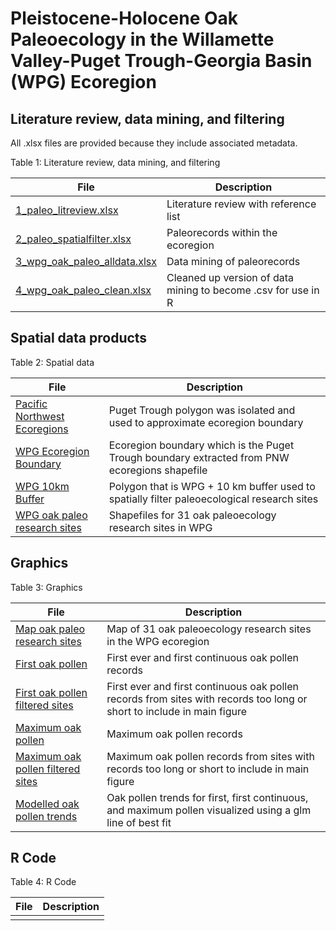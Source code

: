 # Pleistocene-Holocene Oak Paleoecology in the Willamette Valley-Puget Trough-Georgia Basin (WPG) Ecoregion

## Literature review, data mining, and filtering

All .xlsx files are provided because they include associated metadata. 

Table 1: Literature review, data mining, and filtering

| File | Description |
|---|---|
| [1_paleo_litreview.xlsx](https://github.com/larissaissabron/WPG_paleo_oaks/blob/main/1_paleo_litreview.xlsx) | Literature review with reference list |
| [2_paleo_spatialfilter.xlsx](https://github.com/larissaissabron/WPG_paleo_oaks/blob/main/2_paleo_spatialfilter.xlsx) | Paleorecords within the ecoregion |
| [3_wpg_oak_paleo_alldata.xlsx](https://github.com/larissaissabron/WPG_paleo_oaks/blob/main/3_wpg_oak_paleo_alldata.xlsx) | Data mining of paleorecords |
| [4_wpg_oak_paleo_clean.xlsx](https://github.com/larissaissabron/WPG_paleo_oaks/blob/main/4_wpg_oak_paleo_clean.xlsx) | Cleaned up version of data mining to become .csv for use in R |

## Spatial data products 

Table 2: Spatial data

| File | Description |
|---|---|
| [Pacific Northwest Ecoregions](https://data-wadnr.opendata.arcgis.com/datasets/3b9362e8f29e465a985aa8ddc8de2d86_0/about) | Puget Trough polygon was isolated and used to approximate ecoregion boundary |
| [WPG Ecoregion Boundary](https://github.com/larissaissabron/WPG_paleo_oaks/blob/main/WPG.zip) | Ecoregion boundary which is the Puget Trough boundary extracted from PNW ecoregions shapefile |
| [WPG 10km Buffer](https://github.com/larissaissabron/WPG_paleo_oaks/blob/main/WPG_10km.zip) | Polygon that is WPG + 10 km buffer used to spatially filter paleoecological research sites |
| [WPG oak paleo research sites](https://github.com/larissaissabron/WPG_paleo_oaks/blob/main/wpg_paleo.zip) | Shapefiles for 31 oak paleoecology research sites in WPG |

## Graphics

Table 3: Graphics

| File | Description |
|---|---|
| [Map oak paleo research sites](https://github.com/larissaissabron/WPG_paleo_oaks/blob/main/2025.04.07_wpg_oak_paleo.png) | Map of 31 oak paleoecology research sites in the WPG ecoregion |
| [First oak pollen](https://github.com/larissaissabron/WPG_paleo_oaks/blob/main/2025.04.08_wpg_oakfirst_fig.png) | First ever and first continuous oak pollen records |
| [First oak pollen filtered sites](https://github.com/larissaissabron/WPG_paleo_oaks/blob/main/2025.04.08_wpg_oakfirst_filtered_fig.png) | First ever and first continuous oak pollen records from sites with records too long or short to include in main figure |
| [Maximum oak pollen](https://github.com/larissaissabron/WPG_paleo_oaks/blob/main/2025.04.08_wpg_oakmax_fig.png) | Maximum oak pollen records|
| [Maximum oak pollen filtered sites](https://github.com/larissaissabron/WPG_paleo_oaks/blob/main/2025.04.08_wpg_oakmax_filtered_fig.png) | Maximum oak pollen records from sites with records too long or short to include in main figure |
| [Modelled oak pollen trends](https://github.com/larissaissabron/WPG_paleo_oaks/blob/main/2025.04.08_wpg_oak_trends.png) | Oak pollen trends for first, first continuous, and maximum pollen visualized using a glm line of best fit|

## R Code

Table 4: R Code

| File | Description |
|---|---|
|||

